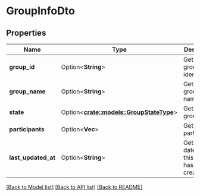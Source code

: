 # GroupInfoDto

## Properties

Name | Type | Description | Notes
------------ | ------------- | ------------- | -------------
**group_id** | Option<**String**> | Gets the group identifier. | [optional]
**group_name** | Option<**String**> | Gets the group name. | [optional]
**state** | Option<[**crate::models::GroupStateType**](GroupStateType.md)> | Gets the group state. | [optional]
**participants** | Option<**Vec<String>**> | Gets the participants. | [optional]
**last_updated_at** | Option<**String**> | Gets the date when this DTO has been created. | [optional]

[[Back to Model list]](../README.md#documentation-for-models) [[Back to API list]](../README.md#documentation-for-api-endpoints) [[Back to README]](../README.md)


